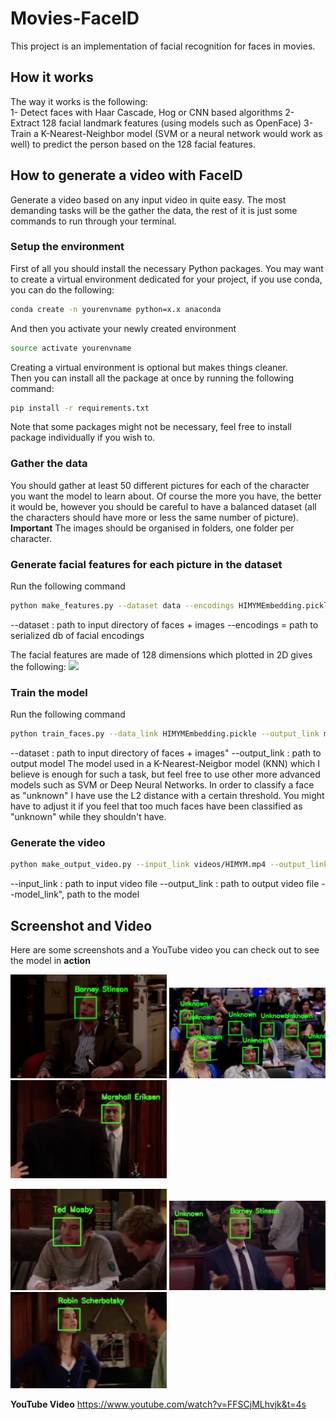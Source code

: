 # Movies-FaceID
This project is an implementation of facial recognition for faces in movies.

## How it works
The way it works is the following:  
1- Detect faces with Haar Cascade, Hog or CNN based algorithms
2- Extract 128 facial landmark features (using models such as OpenFace)
3- Train a K-Nearest-Neighbor model (SVM or a neural network would work as well) to predict the person based on the 128 facial features.

## How to generate a video with FaceID
Generate a video based on any input video in quite easy. The most demanding tasks will be the gather the data, the rest of it is just some commands to run through your terminal.

### Setup the environment
First of all you should install the necessary Python packages. You may want to create a virtual environment dedicated for your project, if you use conda, you can do the following:
```bash
conda create -n yourenvname python=x.x anaconda
```
And then you activate your newly created environment
```bash
source activate yourenvname
```
Creating a virtual environment is optional but makes things cleaner.  
Then you can install all the package at once by running the following command:
```bash
pip install -r requirements.txt
```
Note that some packages might not be necessary, feel free to install package individually if you wish to.

### Gather the data
You should gather at least 50 different pictures for each of the character you want the model to learn about. Of course the more you have, the better it would be, however you should be careful to have a balanced dataset (all the characters should have more or less the same number of picture).
**Important** The images should be organised in folders, one folder per character.

### Generate facial features for each picture in the dataset
Run the following command
```bash
python make_features.py --dataset data --encodings HIMYMEmbedding.pickle 
```
--dataset : path to input directory of faces + images 
--encodings = path to serialized db of facial encodings

The facial features are made of 128 dimensions which plotted in 2D gives the following:
<img src="https://github.com/Yinshangyi/Movies-FaceID/blob/master/img/TSNE.jpg" width="600" style="text-align:center;">

### Train the model
Run the following command
```bash
python train_faces.py --data_link HIMYMEmbedding.pickle --output_link model.pickle
```
--dataset : path to input directory of faces + images"
--output_link : path to output model
The model used in a K-Nearest-Neigbor model (KNN) which I believe is enough for such a task, but feel free to use other more advanced models such as SVM or Deep Neural Networks.
In order to classify a face as "unknown" I have use the L2 distance with a certain threshold. You might have to adjust it if you feel that too much faces have been classified as "unknown" while they shouldn't have.

### Generate the video
```bash
python make_output_video.py --input_link videos/HIMYM.mp4 --output_link output/test.avi --model_link model.pickle
```
--input_link : path to input video file
--output_link : path to output video file
--model_link", path to the model

## Screenshot and Video
Here are some screenshots and a YouTube video you can check out to see the model in **action**

<p float="left">
  <img src="img/img1.png" width="250" />
  <img src="img/img2.png" width="250" /> 
  <img src="img/img3.png" width="250" />
</p>

<p float="left">
  <img src="img/img4.png" width="250" />
  <img src="img/img5.png" width="250" /> 
  <img src="img/img6.png" width="250" />
</p>

**YouTube Video**
https://www.youtube.com/watch?v=FFSCjMLhvjk&t=4s
